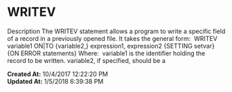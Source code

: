 # WRITEV

Description The WRITEV statement allows a program to write a specific field of a record in a previously opened file. It takes the general form:  WRITEV variable1 ON|TO {variable2,} expression1, expression2 {SETTING setvar} {ON ERROR statements} Where:  variable1 is the identifier holding the record to be written. variable2, if specified, should be a  

**Created At:** 10/4/2017 12:22:20 PM  
**Updated At:** 1/5/2018 6:39:38 PM  

